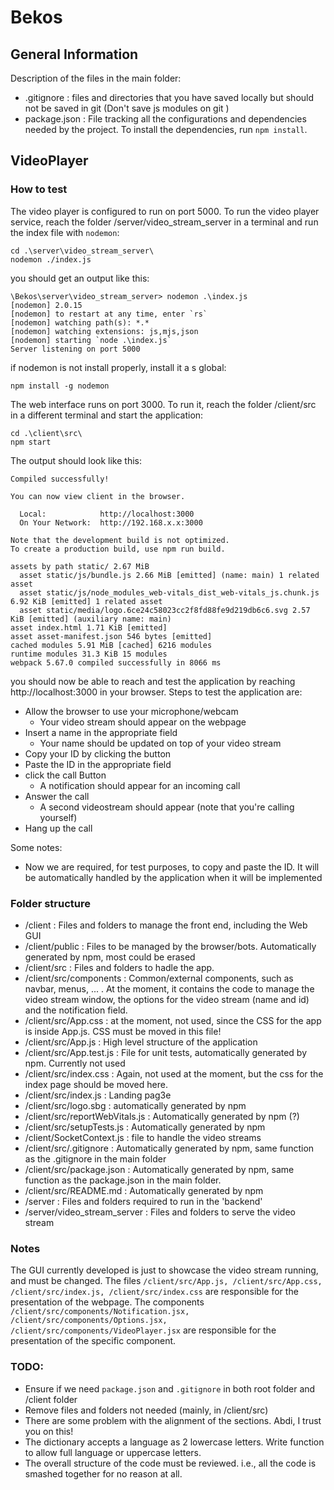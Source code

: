 # Bekos

## General Information
Description of the files in the main folder:
- .gitignore : files and directories that you have saved locally but should not be saved in git (Don't save js modules on git )
- package.json : File tracking all the configurations and dependencies needed by the project. To install the dependencies, run `npm install`.
## VideoPlayer
### How to test
The video player is configured to run on port 5000. To run the video player service, reach the folder /server/video_stream_server in a terminal and run the index file with `nodemon`:
```
cd .\server\video_stream_server\
nodemon ./index.js
```
you should get an output like this:
```
\Bekos\server\video_stream_server> nodemon .\index.js
[nodemon] 2.0.15
[nodemon] to restart at any time, enter `rs`
[nodemon] watching path(s): *.*
[nodemon] watching extensions: js,mjs,json
[nodemon] starting `node .\index.js`
Server listening on port 5000
```
if nodemon is not install properly, install it a s global:
```
npm install -g nodemon
```
The web interface runs on port 3000. To run it, reach the folder /client/src in a different terminal and start the application:
```
cd .\client\src\
npm start
```
The output should look like this:
```
Compiled successfully!

You can now view client in the browser.

  Local:            http://localhost:3000
  On Your Network:  http://192.168.x.x:3000

Note that the development build is not optimized.
To create a production build, use npm run build.

assets by path static/ 2.67 MiB
  asset static/js/bundle.js 2.66 MiB [emitted] (name: main) 1 related asset
  asset static/js/node_modules_web-vitals_dist_web-vitals_js.chunk.js 6.92 KiB [emitted] 1 related asset
  asset static/media/logo.6ce24c58023cc2f8fd88fe9d219db6c6.svg 2.57 KiB [emitted] (auxiliary name: main)
asset index.html 1.71 KiB [emitted]
asset asset-manifest.json 546 bytes [emitted]
cached modules 5.91 MiB [cached] 6216 modules
runtime modules 31.3 KiB 15 modules
webpack 5.67.0 compiled successfully in 8066 ms
```
you should now be able to reach and test the application by reaching http://localhost:3000 in your browser.
Steps to test the application are:
- Allow the browser to use your microphone/webcam
    - Your video stream should appear on the webpage
- Insert a name in the appropriate field
    - Your name should be updated on top of your video stream
- Copy your ID by clicking the button
- Paste the ID in the appropriate field
- click the call Button
    - A notification should appear for an incoming call
- Answer the call
    - A second videostream should appear (note that you're calling yourself)
- Hang up the call

Some notes:
- Now we are required, for test purposes, to copy and paste the ID. It will be automatically handled by the application when it will be implemented

### Folder structure
- /client : Files and folders to manage the front end, including the Web GUI
- /client/public : Files to be managed by the browser/bots. Automatically generated by npm, most could be erased
- /client/src : Files and folders to hadle the app.
- /client/src/components : Common/external components, such as navbar, menus, ... . At the moment, it contains the code to manage the video stream window, the options for the video stream (name and id) and the notification field.
- /client/src/App.css : at the moment, not used, since the CSS for the app is inside App.js. CSS must be moved in this file!
- /client/src/App.js : High level structure of the application
- /client/src/App.test.js : File for unit tests, automatically generated by npm. Currently not used
- /client/src/index.css : Again, not used at the moment, but the css for the index page should be moved here.
- /client/src/index.js : Landing pag3e
- /client/src/logo.sbg : automatically generated by npm
- /client/src/reportWebVitals.js : Automatically generated by npm (?)
- /client/src/setupTests.js : Automatically generated by npm
- /client/SocketContext.js : file to handle the video streams
- /client/src/.gitignore : Automatically generated by npm, same function as the .gitignore in the main folder
- /client/src/package.json : Automatically generated by npm, same function as the package.json in the main folder.
- /client/src/README.md : Automatically generated by npm
- /server : Files and folders required to run in the 'backend'
- /server/video_stream_server : Files and folders to serve the video stream
### Notes
The GUI currently developed is just to showcase the video stream running, and must be changed. The files `/client/src/App.js, /client/src/App.css, /client/src/index.js, /client/src/index.css` are responsible for the presentation of the webpage. The components `/client/src/components/Notification.jsx, /client/src/components/Options.jsx, /client/src/components/VideoPlayer.jsx` are responsible for the presentation of the specific component.

### TODO:
- Ensure if we need `package.json` and `.gitignore` in both root folder and /client folder
- Remove files and folders not needed (mainly, in /client/src)
- There are some problem with the alignment of the sections. Abdi, I trust you on this!
- The dictionary accepts a language as 2 lowercase letters. Write function to allow full language or uppercase letters.
- The overall structure of the code must be reviewed. i.e., all the code is smashed together for no reason at all.

